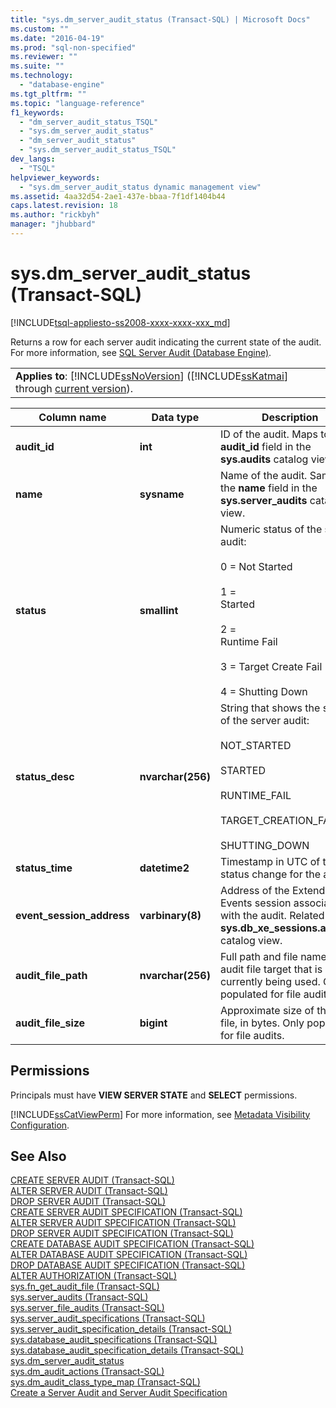 ```yaml
---
title: "sys.dm_server_audit_status (Transact-SQL) | Microsoft Docs"
ms.custom: ""
ms.date: "2016-04-19"
ms.prod: "sql-non-specified"
ms.reviewer: ""
ms.suite: ""
ms.technology: 
  - "database-engine"
ms.tgt_pltfrm: ""
ms.topic: "language-reference"
f1_keywords: 
  - "dm_server_audit_status_TSQL"
  - "sys.dm_server_audit_status"
  - "dm_server_audit_status"
  - "sys.dm_server_audit_status_TSQL"
dev_langs: 
  - "TSQL"
helpviewer_keywords: 
  - "sys.dm_server_audit_status dynamic management view"
ms.assetid: 4aa32d54-2ae1-437e-bbaa-7f1df1404b44
caps.latest.revision: 18
ms.author: "rickbyh"
manager: "jhubbard"
---
```

# sys.dm_server_audit_status (Transact-SQL)
[!INCLUDE[tsql-appliesto-ss2008-xxxx-xxxx-xxx_md](../../../a9retired/includes/tsql-appliesto-ss2008-xxxx-xxxx-xxx-md.md)]

  Returns a row for each server audit indicating the current state of the audit. For more information, see [SQL Server Audit &#40;Database Engine&#41;](../../../relational-databases/security/auditing/sql-server-audit-database-engine.md).  
  
||  
|-|  
|**Applies to**: [!INCLUDE[ssNoVersion](../../../a9notintoc/includes/ssnoversion-md.md)] ([!INCLUDE[ssKatmai](../../../a9notintoc/includes/sskatmai-md.md)] through [current version](http://go.microsoft.com/fwlink/p/?LinkId=299658)).|  
  
|Column name|Data type|Description|  
|-----------------|---------------|-----------------|  
|**audit_id**|**int**|ID of the audit. Maps to the **audit_id** field in the **sys.audits** catalog view.|  
|**name**|**sysname**|Name of the audit. Same as the **name** field in the **sys.server_audits** catalog view.|  
|**status**|**smallint**|Numeric status of the server audit:<br /><br /> 0 = Not Started<br /><br /> 1 =<br />        Started<br /><br /> 2 =<br />      Runtime Fail<br /><br /> 3 = Target Create Fail<br /><br /> 4 = Shutting Down|  
|**status_desc**|**nvarchar(256)**|String that shows the status of the server audit:<br /><br /> NOT_STARTED<br /><br /> STARTED<br /><br /> RUNTIME_FAIL<br /><br /> TARGET_CREATION_FAILED<br /><br /> SHUTTING_DOWN|  
|**status_time**|**datetime2**|Timestamp in UTC of the last status change for the audit.|  
|**event_session_address**|**varbinary(8)**|Address of the Extended Events session associated with the audit. Related to the **sys.db_xe_sessions.address** catalog view.|  
|**audit_file_path**|**nvarchar(256)**|Full path and file name of the audit file target that is currently being used. Only populated for file audits.|  
|**audit_file_size**|**bigint**|Approximate size of the audit file, in bytes. Only populated for file audits.|  
  
## Permissions  
 Principals must have **VIEW SERVER STATE** and **SELECT** permissions.  
  
 [!INCLUDE[ssCatViewPerm](../../../relational-databases/reference/system-catalog-views/includes/sscatviewperm-md.md)] For more information, see [Metadata Visibility Configuration](../../../relational-databases/security/metadata-visibility-configuration.md).  
  
## See Also  
 [CREATE SERVER AUDIT &#40;Transact-SQL&#41;](../../../t-sql/statements/create-server-audit-transact-sql.md)   
 [ALTER SERVER AUDIT  &#40;Transact-SQL&#41;](../../../t-sql/statements/alter-server-audit-transact-sql.md)   
 [DROP SERVER AUDIT  &#40;Transact-SQL&#41;](../../../t-sql/statements/drop-server-audit-transact-sql.md)   
 [CREATE SERVER AUDIT SPECIFICATION &#40;Transact-SQL&#41;](../../../t-sql/statements/create-server-audit-specification-transact-sql.md)   
 [ALTER SERVER AUDIT SPECIFICATION &#40;Transact-SQL&#41;](../../../t-sql/statements/alter-server-audit-specification-transact-sql.md)   
 [DROP SERVER AUDIT SPECIFICATION &#40;Transact-SQL&#41;](../../../t-sql/statements/drop-server-audit-specification-transact-sql.md)   
 [CREATE DATABASE AUDIT SPECIFICATION &#40;Transact-SQL&#41;](../../../t-sql/statements/create-database-audit-specification-transact-sql.md)   
 [ALTER DATABASE AUDIT SPECIFICATION &#40;Transact-SQL&#41;](../../../t-sql/statements/alter-database-audit-specification-transact-sql.md)   
 [DROP DATABASE AUDIT SPECIFICATION &#40;Transact-SQL&#41;](../../../t-sql/statements/drop-database-audit-specification-transact-sql.md)   
 [ALTER AUTHORIZATION &#40;Transact-SQL&#41;](../../../t-sql/statements/alter-authorization-transact-sql.md)   
 [sys.fn_get_audit_file &#40;Transact-SQL&#41;](../../../relational-databases/reference/system-functions/sys.fn-get-audit-file-transact-sql.md)   
 [sys.server_audits &#40;Transact-SQL&#41;](../../../relational-databases/reference/system-catalog-views/sys.server-audits-transact-sql.md)   
 [sys.server_file_audits &#40;Transact-SQL&#41;](../../../relational-databases/reference/system-catalog-views/sys.server-file-audits-transact-sql.md)   
 [sys.server_audit_specifications &#40;Transact-SQL&#41;](../../../relational-databases/reference/system-catalog-views/sys.server-audit-specifications-transact-sql.md)   
 [sys.server_audit_specification_details &#40;Transact-SQL&#41;](../../../relational-databases/reference/system-catalog-views/sys.server-audit-specification-details-transact-sql.md)   
 [sys.database_audit_specifications &#40;Transact-SQL&#41;](../../../relational-databases/reference/system-catalog-views/sys.database-audit-specifications-transact-sql.md)   
 [sys.database_audit_specification_details &#40;Transact-SQL&#41;](../../../relational-databases/reference/system-catalog-views/sys.database-audit-specification-details-transact-sql.md)   
 [sys.dm_server_audit_status](../../../relational-databases/reference/system-dynamic-management-views/sys.dm-server-audit-status-transact-sql.md)   
 [sys.dm_audit_actions &#40;Transact-SQL&#41;](../../../relational-databases/reference/system-dynamic-management-views/sys.dm-audit-actions-transact-sql.md)   
 [sys.dm_audit_class_type_map &#40;Transact-SQL&#41;](../../../relational-databases/reference/system-dynamic-management-views/sys.dm-audit-class-type-map-transact-sql.md)   
 [Create a Server Audit and Server Audit Specification](../../../relational-databases/security/auditing/create-a-server-audit-and-server-audit-specification.md)  
  
  